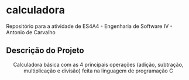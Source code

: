 # calculadora
Repositório para a atividade de ES4A4 - Engenharia de Software IV - Antonio de Carvalho

## Descrição do Projeto
<p align="center">Calculadora básica com as 4 principais operações (adição, subtração, multiplicação e divisão) feita na linguagem de programação C</p>
